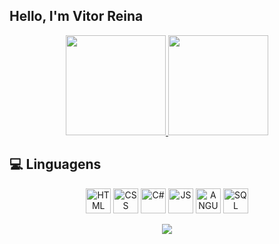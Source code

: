 ## Hello, I'm Vitor Reina

<div align="center">
  <a href="https://github.com/vitor-007">
    <img height="160em" src="https://github-readme-stats.vercel.app/api?username=vitor-007&count_private=true&include_all_commits=true&show_icons=true&theme=dark&hide_border=false&show_owner=true"/>
    <img height="160em" src="https://github-readme-stats.vercel.app/api/top-langs/?username=vitor-007&theme=dark&hide_border=false&&layout=compact"/>
  </a>
</div>

## 💻 Linguagens
<div align="center" valign="top">
<img align="center" alt="HTML" src="https://cdn.jsdelivr.net/gh/devicons/devicon/icons/html5/html5-original.svg" width="40" height="40"/> 
<img align="center" alt="CSS" src="https://cdn.jsdelivr.net/gh/devicons/devicon/icons/css3/css3-original.svg" width="40" height="40"/>
<img align="center" alt="C#" src="https://cdn.jsdelivr.net/gh/devicons/devicon/icons/csharp/csharp-original.svg" width="40" height="40"/> 
<img align="center" alt="JS" src="https://cdn.jsdelivr.net/gh/devicons/devicon/icons/javascript/javascript-original.svg" width="40" height="40"/>
<img align="center" alt="ANGULAR" height="40" width="40" src="https://cdn.jsdelivr.net/gh/devicons/devicon/icons/angularjs/angularjs-original.svg">
<img align="center" alt="SQL" src="https://cdn.jsdelivr.net/gh/devicons/devicon/icons/microsoftsqlserver/microsoftsqlserver-plain-wordmark.svg" width="40" height="40"/>
</div><br>

<div align="center">
  <a href="https://mail.google.com/mail/u/1/#inbox?compose=GTvVlcSGKnXCrvQLQcwxhSNsZppJMxzbLWQsLcgckbpbXcMJZHhvSbzrPgqhkrcVcbMrjZQnMxchQ"><img src="https://img.shields.io/badge/-Gmail-%23333?style=for-the-badge&logo=gmail&logoColor=white" target="_blank"></a>
</div>
